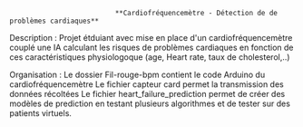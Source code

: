                               **Cardiofréquencemètre - Détection de de problèmes cardiaques**

Description : Projet étduiant avec mise en place d'un cardiofréquencemètre couplé une IA calculant les risques de problèmes cardiaques
en fonction de ces caractéristiques physiologoque (age, Heart rate, taux de cholesterol,..)

Organisation : Le dossier Fil-rouge-bpm contient le code Arduino du cardiofréquencemètre
Le fichier capteur card permet la transmission des données récoltées
Le fichier heart_failure_prediction permet de créer des modèles de prediction en testant plusieurs algorithmes et de tester sur des patients virtuels.
